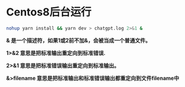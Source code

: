 # Centos8后台运行

```bash
nohup yarn install && yarn dev > chatgpt.log 2>&1 & 
```

**& 是一个描述符，如果1或2前不加&，会被当成一个普通文件。**

**1>&2 意思是把标准输出重定向到标准错误.**

**2>&1 意思是把标准错误输出重定向到标准输出。**

**&>filename 意思是把标准输出和标准错误输出都重定向到文件filename中**
